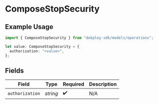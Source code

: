 # ComposeStopSecurity

## Example Usage

```typescript
import { ComposeStopSecurity } from "dokploy-sdk/models/operations";

let value: ComposeStopSecurity = {
  authorization: "<value>",
};
```

## Fields

| Field              | Type               | Required           | Description        |
| ------------------ | ------------------ | ------------------ | ------------------ |
| `authorization`    | *string*           | :heavy_check_mark: | N/A                |